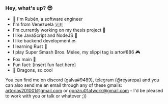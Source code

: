 ### Hey, what's up? 😎

<!--
**quiKieSamus/quiKieSamus** is a ✨ _special_ ✨ repository because its `README.md` (this file) appears on your GitHub profile.

Here are some ideas to get you started:

- 🔭 I’m currently working on ...
- 🌱 I’m currently learning ...
- 👯 I’m looking to collaborate on ...
- 🤔 I’m looking for help with ...
- 💬 Ask me about ...
- 📫 How to reach me: ...
- 😄 Pronouns: ...
- ⚡ Fun fact: ...
-->
- 🎴 I'm Rubén, a software engineer
- I'm from Venezuela 🇻🇪
- I'm currently working on my thesis project 👷
- I like JavaScript and NodeJS 📰
- I like backend development 🔙
- I learning Rust 🍄
- I play Super Smash Bros. Melee, my slippi tag is arto#886 🎮
- Fox main 🦊
- Fun fact: \[insert fun fact here\]
- 🐲 Dragons, so cool

You can find me on discord (galva#9489), telegram (@reyarepa) and you can also send me an email through any of these gmails: artorias201001@gmail.com or gonzru01atwork@gmail.com - I'd be pleased to work with you or talk or whatever ;))
